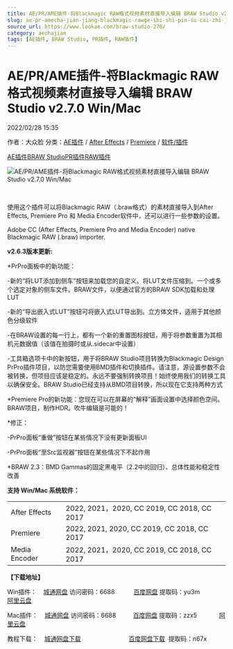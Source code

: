 ```yaml
---
title: AE/PR/AME插件-将Blackmagic RAW格式视频素材直接导入编辑 BRAW Studio v2.7.0 Win/Mac
slug: ae-pr-amecha-jian-jiang-blackmagic-rawge-shi-shi-pin-su-cai-zhi-jie-dao-ru-bian-ji-braw-studio-v2-7-0-win-mac
source_url: https://www.lookae.com/braw-studio-270/
category: aechajian
tags: [AE插件, BRAW Studio, PR插件, RAW插件]
---
```

# AE/PR/AME插件-将Blackmagic RAW格式视频素材直接导入编辑 BRAW Studio v2.7.0 Win/Mac

2022/02/28 15:35

作者：大众脸
分类：[AE插件](https://www.lookae.com/after-effects/aechajian/) / [After Effects](https://www.lookae.com/after-effects/) / [Premiere](https://www.lookae.com/qitarjcj/premierezy/) / [软件/插件](https://www.lookae.com/qitarjcj/)

[AE插件](https://www.lookae.com/tag/ae%e6%8f%92%e4%bb%b6/)[BRAW Studio](https://www.lookae.com/tag/braw-studio/)[PR插件](https://www.lookae.com/tag/pr%e6%8f%92%e4%bb%b6/)[RAW插件](https://www.lookae.com/tag/raw%e6%8f%92%e4%bb%b6/)

![AE/PR/AME插件-将Blackmagic RAW格式视频素材直接导入编辑 BRAW Studio v2.7.0 Win/Mac](https://www.lookae.com/wp-content/uploads/2020/12/BRAWStudio-2.jpg "AE/PR/AME插件-将Blackmagic RAW格式视频素材直接导入编辑 BRAW Studio v2.7.0 Win/Mac-LookAE.com")

[﻿﻿﻿](https://cloud.video.taobao.com//play/u/705956171/p/1/e/6/t/1/293345322093.mp4)

使用这个插件可以将Blackmagic RAW（.braw格式）的素材直接导入到After Effects, Premiere Pro 和 Media Encoder软件中，还可以进行一些参数的设置。

Adobe CC (After Effects, Premiere Pro and Media Encoder) native Blackmagic RAW (.braw) importer.

**v2.6.3版本更新:**

\*PrPro面板中的新功能：

-新的“将LUT添加到侧车”按钮来加载您的自定义。将LUT文件压缩到。一个或多个选定对象的侧车文件。BRAW文件，以便通过官方的BRAW SDK加载和处理LUT

-新的“导出嵌入式LUT”按钮可将嵌入式LUT导出到。立方体文件，适用于其他颜色分级软件

-在BRAW设置的每一行上，都有一个新的重置图标按钮，用于将参数重置为其相机元数据值（该值在拍摄时或从.sidecar中设置）

-工具箱选项卡中的新按钮，用于将BRAW Studio项目转换为Blackmagic Design PrPro插件项目，以防您需要使用BMD插件和切换插件。请注意，源设置参数不会被转换，但项目应该是稳定的。永远不要强制转换项目！始终使用我们的转换工具以确保安全。BRAW Studio已经支持从BMD项目转换，所以现在它支持两种方式

\*Premiere Pro的新功能：您现在可以在屏幕的“解释”画面设置中选择颜色空间。BRAW项目，制作HDR。吹牛编辑是可能的！

\*修正：

-PrPro面板“重做”按钮在某些情况下没有更新面板UI

-PrPro面板“至Src监视器”按钮在某些情况下不起作用

\*BRAW 2.3：BMD Gammas的固定黑电平（2.2中的回归）、总体性能和稳定性改善

**支持 Win/Mac 系统软件：**

|  |  |
| --- | --- |
| After Effects | 2022, 2021，2020, CC 2019, CC 2018, CC 2017 |
| Premiere | 2022, 2021, 2020, CC 2019, CC 2018, CC 2017 |
| Media Encoder | 2022, 2021，2020, CC 2019, CC 2018, CC 2017 |

**【下载地址】**

Win插件：    [城通网盘](https://url70.ctfile.com/f/2827370-548640850-fd993c) 访问密码：6688           [百度网盘](https://pan.baidu.com/s/18uCyQcbHDkuZs4AhDt_cvQ?pwd=yu3m) 提取码：yu3m             [阿里云盘](https://www.aliyundrive.com/s/p8HKvCiHSo5)

Mac插件：    [城通网盘](https://url70.ctfile.com/f/2827370-584978594-684ddc?p=4431) 访问密码：6688          [百度网盘](https://pan.baidu.com/s/1xYciJ4RTHGAq3wXVKVWO-w?pwd=zzx5) 提取码：zzx5             [阿里云盘](https://www.aliyundrive.com/s/zQSzAdbZs4a)

教程下载：    [城通网盘下载](https://lookae.ctfile.com/fs/680462-362734692)                            [百度网盘下载](https://pan.baidu.com/s/1kqZ5h2YeALqDkNU2-f2fZg)  提取码：n67x
